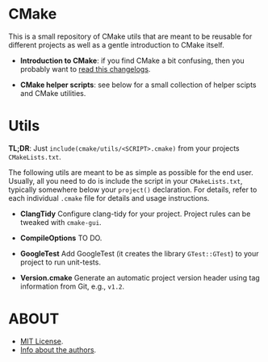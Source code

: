 <!------------------------------------------------+------------------------------------------------>
#                                               CMake
<!------------------------------------------------+------------------------------------------------>

This is a small repository of CMake utils that are meant to be reusable for different projects
as well as a gentle introduction to CMake itself.

- **Introduction to CMake**: if you find CMake a bit confusing, then you probably want to
  [read this changelogs](doc/CMakePrimer.md).

- **CMake helper scripts**: see below for a small collection of helper scipts and CMake utilities.



<!------------------------------------------------+------------------------------------------------>
#                                               Utils
<!------------------------------------------------+------------------------------------------------>

**TL;DR**: Just `include(cmake/utils/<SCRIPT>.cmake)` from your projects `CMakeLists.txt`.

The following utils are meant to be as simple as possible for the end user. Usually, all you need
to do is include the script in your `CMakeLists.txt`, typically somewhere below your `project()`
declaration. For details, refer to each individual `.cmake` file for details and usage instructions.

- **ClangTidy**
  Configure clang-tidy for your project. Project rules can be tweaked with `cmake-gui`.

- **CompileOptions**
  TO DO.

- **GoogleTest**
  Add GoogleTest (it creates the library `GTest::GTest`) to your project to run unit-tests.

- **Version.cmake**
  Generate an automatic project version header using tag information from Git, e.g., `v1.2`.



<!------------------------------------------------+------------------------------------------------>
#                                               ABOUT
<!------------------------------------------------+------------------------------------------------>

- [MIT License](LICENSE).
- [Info about the authors](AUTHORS.md).
